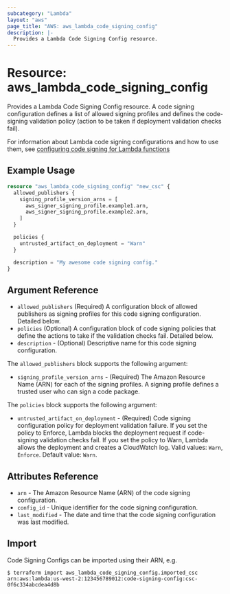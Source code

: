 ```yaml
---
subcategory: "Lambda"
layout: "aws"
page_title: "AWS: aws_lambda_code_signing_config"
description: |-
  Provides a Lambda Code Signing Config resource.
---
```


# Resource: aws_lambda_code_signing_config

Provides a Lambda Code Signing Config resource. A code signing configuration defines a list of allowed signing profiles and defines the code-signing validation policy (action to be taken if deployment validation checks fail).

For information about Lambda code signing configurations and how to use them, see [configuring code signing for Lambda functions][1]

## Example Usage

```terraform
resource "aws_lambda_code_signing_config" "new_csc" {
  allowed_publishers {
    signing_profile_version_arns = [
      aws_signer_signing_profile.example1.arn,
      aws_signer_signing_profile.example2.arn,
    ]
  }

  policies {
    untrusted_artifact_on_deployment = "Warn"
  }

  description = "My awesome code signing config."
}
```

## Argument Reference

* `allowed_publishers` (Required) A configuration block of allowed publishers as signing profiles for this code signing configuration. Detailed below.
* `policies` (Optional) A configuration block of code signing policies that define the actions to take if the validation checks fail. Detailed below.
* `description` - (Optional) Descriptive name for this code signing configuration.

The `allowed_publishers` block supports the following argument:

* `signing_profile_version_arns` - (Required) The Amazon Resource Name (ARN) for each of the signing profiles. A signing profile defines a trusted user who can sign a code package.

The `policies` block supports the following argument:

* `untrusted_artifact_on_deployment` - (Required) Code signing configuration policy for deployment validation failure. If you set the policy to Enforce, Lambda blocks the deployment request if code-signing validation checks fail. If you set the policy to Warn, Lambda allows the deployment and creates a CloudWatch log. Valid values: `Warn`, `Enforce`. Default value: `Warn`.


## Attributes Reference

* `arn` - The Amazon Resource Name (ARN) of the code signing configuration.
* `config_id` - Unique identifier for the code signing configuration.
* `last_modified` - The date and time that the code signing configuration was last modified.

[1]: https://docs.aws.amazon.com/lambda/latest/dg/configuration-codesigning.html

## Import

Code Signing Configs can be imported using their ARN, e.g.

```
$ terraform import aws_lambda_code_signing_config.imported_csc arn:aws:lambda:us-west-2:123456789012:code-signing-config:csc-0f6c334abcdea4d8b
```
